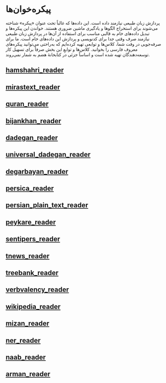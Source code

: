 # پیکره‌خوان‌ها

پردازش زبان طبیعی نیازمند داده است. این داده‌ها که غالباً تحت عنوان «پیکره»
شناخته می‌شوند برای استخراج الگوها و یادگیری ماشین ضروری هستند. خواندن این
پیکره‌ها و تبدیل داده‌های خام به قالبی مناسب برای استفاده از آن‌ها در پردازش
زبان طبیعی نیازمند صرف وقتی جدا برای کدنویسی و پردازش این داده‌های خام است. ما
برای صرفه‌جویی در وقت شما، کلاس‌ها و توابعی تهیه کرده‌ایم که به‌راحتی می‌توانید
پیکره‌های معروف فارسی را بخوانید. کلاس‌ها و توابعِ این بخش صرفاً برای تسهیل کار
توسعه‌دهندگان تهیه شده است و اساساً جزئی در کتابخانهٔ هضم به شمار نمی‌روند.

## [hamshahri_reader](./hamshahri_reader.md)

## [mirastext_reader](./mirastext_reader.md)

## [quran_reader](./quran_reader.md)

## [bijankhan_reader](./bijankhan_reader.md)

## [dadegan_reader](./dadegan_reader.md)

## [universal_dadegan_reader](./universal_dadegan_reader.md)

## [degarbayan_reader](./degarbayan_reader.md)

## [persica_reader](./persica_reader.md)

## [persian_plain_text_reader](./persian_plain_text_reader.md)

## [peykare_reader](./peykare_reader.md)

## [sentipers_reader](./sentipers_reader.md)

## [tnews_reader](./tnews_reader.md)

## [treebank_reader](./treebank_reader.md)

## [verbvalency_reader](./verbvalency_reader.md)

## [wikipedia_reader](./wikipedia_reader.md)

## [mizan_reader](./mizan_reader.md)

## [ner_reader](./ner_reader.md)

## [naab_reader](./naab_reader.md)

## [arman_reader](./arman_reader.md)
